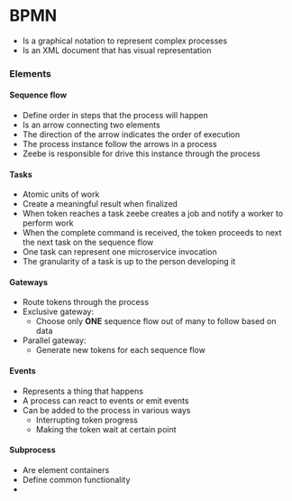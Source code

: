# BPMN

- Is a graphical notation to represent complex processes
- Is an XML document that has visual representation

### Elements

#### Sequence flow
- Define order in steps that the process will happen
- Is an arrow connecting two elements
- The direction of the arrow indicates the order of execution
- The process instance follow the arrows in a process
- Zeebe is responsible for drive this instance through the process

#### Tasks
- Atomic units of work
- Create a meaningful result when finalized
- When token reaches a task zeebe creates a job and notify a worker to perform work
- When the complete command is received, the token proceeds to next the next task on the sequence flow
- One task can represent one microservice invocation
- The granularity of a task is up to the person developing it


#### Gateways
- Route tokens through the process
- Exclusive gateway:
  - Choose only **ONE** sequence flow out of many to follow based on data
- Parallel gateway:
  - Generate new tokens for each sequence flow

#### Events
- Represents a thing that happens
- A process can react to events or emit events
- Can be added to the process in various ways
  - Interrupting token progress
  - Making the token wait at certain point

#### Subprocess
- Are element containers
- Define common functionality
- 